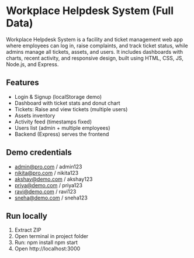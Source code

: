 # Workplace Helpdesk System (Full Data)

Workplace Helpdesk System is a facility and ticket management web app where employees can log in, raise complaints, and track ticket status, while admins manage all tickets, assets, and users. It includes dashboards with charts, recent activity, and responsive design, built using HTML, CSS, JS, Node.js, and Express.

## Features
- Login & Signup (localStorage demo)
- Dashboard with ticket stats and donut chart
- Tickets: Raise and view tickets (multiple users)
- Assets inventory
- Activity feed (timestamps fixed)
- Users list (admin + multiple employees)
- Backend (Express) serves the frontend

## Demo credentials
- admin@pro.com / admin123
- nikita@pro.com / nikita123
- akshay@demo.com / akshay123
- priya@demo.com / priya123
- ravi@demo.com / ravi123
- sneha@demo.com / sneha123

## Run locally
1. Extract ZIP
2. Open terminal in project folder
3. Run:
   npm install
   npm start
4. Open http://localhost:3000
